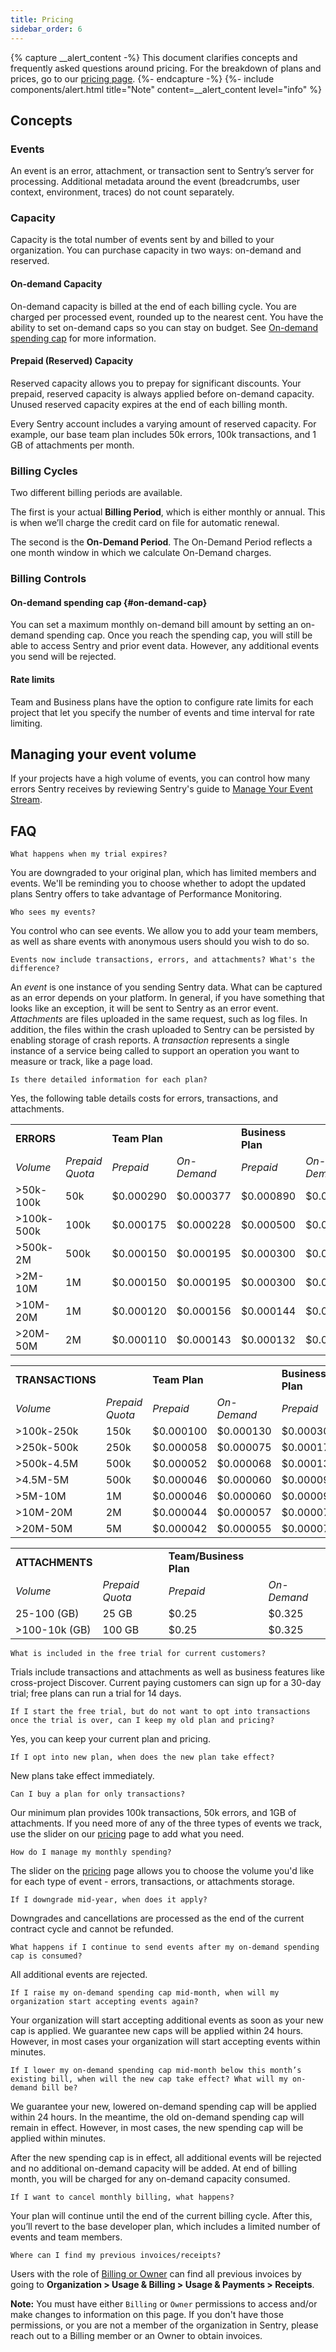 ```yaml
---
title: Pricing
sidebar_order: 6
---
```


{% capture __alert_content -%}
This document clarifies concepts and frequently asked questions around pricing. For the breakdown of plans and prices, go to our [pricing page](https://sentry.io/pricing/).
{%- endcapture -%}
{%- include components/alert.html
  title="Note"
  content=__alert_content
  level="info"
%}

## Concepts

### Events

An event is an error, attachment, or transaction sent to Sentry’s server for processing. Additional metadata around the event (breadcrumbs, user context, environment, traces) do not count separately.

### Capacity

Capacity is the total number of events sent by and billed to your organization. You can purchase capacity in two ways: on-demand and reserved.

#### On-demand Capacity

On-demand capacity is billed at the end of each billing cycle. You are charged per processed event, rounded up to the nearest cent. You have the ability to set on-demand caps so you can stay on budget. See [On-demand spending cap](#on-demand-cap) for more information.

#### Prepaid (Reserved) Capacity

Reserved capacity allows you to prepay for significant discounts. Your prepaid, reserved capacity is always applied before on-demand capacity. Unused reserved capacity expires at the end of each billing month.

Every Sentry account includes a varying amount of reserved capacity. For example, our base team plan includes 50k errors, 100k transactions, and 1 GB of attachments per month.

### Billing Cycles

Two different billing periods are available.

The first is your actual **Billing Period**, which is either monthly or annual. This is when we’ll charge the credit card on file for automatic renewal.

The second is the **On-Demand Period**. The On-Demand Period reflects a one month window in which we calculate On-Demand charges.

### Billing Controls

#### On-demand spending cap {#on-demand-cap}

You can set a maximum monthly on-demand bill amount by setting an on-demand spending cap. Once you reach the spending cap, you will still be able to access Sentry and prior event data. However, any additional events you send will be rejected.

#### Rate limits

Team and Business plans have the option to configure rate limits for each project that let you specify the number of events and time interval for rate limiting.

## Managing your event volume

If your projects have a high volume of events, you can control how many errors Sentry receives by reviewing Sentry's guide to [Manage Your Event Stream](/accounts/quotas/manage-event-stream-guide/).

## FAQ

`What happens when my trial expires?`

You are downgraded to your original plan, which has limited members and events. We'll be reminding you to choose whether to adopt the updated plans Sentry offers to take advantage of Performance Monitoring.

`Who sees my events?`

You control who can see events. We allow you to add your team members, as well as share events with anonymous users should you wish to do so.

`Events now include transactions, errors, and attachments? What's the difference?`

An *event* is one instance of you sending Sentry data. What can be captured as an error depends on your platform. In general, if you have something that looks like an exception, it will be sent to Sentry as an error event. *Attachments* are files uploaded in the same request, such as log files. In addition, the files within the crash uploaded to Sentry can be persisted by enabling storage of crash reports. A *transaction* represents a single instance of a service being called to support an operation you want to measure or track, like a page load.

`Is there detailed information for each plan?`

Yes, the following table details costs for errors, transactions, and attachments.

<table>
  <tbody>
    <tr>
    <td>
      <strong>ERRORS </strong>
    </td>
    <td>
      <strong> </strong>
    </td>
      <td>
        <strong>Team Plan</strong>
      </td>
      <td>
        <strong></strong>
      </td>
      <td>
        <strong>Business Plan</strong>
      </td>
      <td>
        <strong></strong>
      </td>
    </tr>
    <tr>
      <td><i>Volume</i></td>
      <td><i>Prepaid Quota</i></td>
      <td><i>Prepaid</i></td>
      <td><i>On-Demand</i></td>
      <td><i>Prepaid</i></td>
      <td><i>On-Demand</i></td>
    </tr>
    <tr>
      <td>>50k-100k</td>
      <td>50k</td>
      <td>$0.000290</td>
      <td>$0.000377</td>
      <td>$0.000890</td>
      <td>$0.001157</td>
    </tr>
    <tr>
      <td>>100k-500k</td>
      <td>100k</td>
      <td>$0.000175</td>
      <td>$0.000228</td>
      <td>$0.000500</td>
      <td>$0.000650</td>
    </tr>
    <tr>
      <td>>500k-2M</td>
      <td>500k</td>
      <td>$0.000150</td>
      <td>$0.000195</td>
      <td>$0.000300</td>
      <td>$0.000390</td>
    </tr>
    <tr>
      <td>>2M-10M</td>
      <td>1M</td>
      <td>$0.000150</td>
      <td>$0.000195</td>
      <td>$0.000300</td>
      <td>$0.000390</td>
    </tr>
    <tr>
      <td>>10M-20M</td>
      <td>1M</td>
      <td>$0.000120</td>
      <td>$0.000156</td>
      <td>$0.000144</td>
      <td>$0.000187</td>
    </tr>
    <tr>
      <td>>20M-50M</td>
      <td>2M</td>
      <td>$0.000110</td>
      <td>$0.000143</td>
      <td>$0.000132</td>
      <td>$0.000172</td>
    </tr>
    
  </tbody>
</table>

<table>
  <tbody>
    <tr>
    <td>
      <strong>TRANSACTIONS </strong>
    </td>
    <td>
      <strong> </strong>
    </td>
      <td>
        <strong>Team Plan</strong>
      </td>
      <td>
        <strong></strong>
      </td>
      <td>
        <strong>Business Plan</strong>
      </td>
      <td>
        <strong></strong>
      </td>
    </tr>
    <tr>
      <td><i>Volume</i></td>
      <td><i>Prepaid Quota</i></td>
      <td><i>Prepaid</i></td>
      <td><i>On-Demand</i></td>
      <td><i>Prepaid</i></td>
      <td><i>On-Demand</i></td>
    </tr>
    <tr>
      <td>>100k-250k</td>
      <td>150k</td>
      <td>$0.000100</td>
      <td>$0.000130</td>
      <td>$0.000300</td>
      <td>$0.000390</td>
    </tr>
    <tr>
      <td>>250k-500k</td>
      <td>250k</td>
      <td>$0.000058</td>
      <td>$0.000075</td>
      <td>$0.000178</td>
      <td>$0.000231</td>
    </tr>
    <tr>
      <td>>500k-4.5M</td>
      <td>500k</td>
      <td>$0.000052</td>
      <td>$0.000068</td>
      <td>$0.000130</td>
      <td>$0.000169</td>
    </tr>
    <tr>
      <td>>4.5M-5M</td>
      <td>500k</td>
      <td>$0.000046</td>
      <td>$0.000060</td>
      <td>$0.000092</td>
      <td>$0.000120</td>
    </tr>
    <tr>
      <td>>5M-10M</td>
      <td>1M</td>
      <td>$0.000046</td>
      <td>$0.000060</td>
      <td>$0.000092</td>
      <td>$0.000120</td>
    </tr>
    <tr>
      <td>>10M-20M</td>
      <td>2M</td>
      <td>$0.000044</td>
      <td>$0.000057</td>
      <td>$0.000077</td>
      <td>$0.000100</td>
    </tr>
    <tr>
      <td>>20M-50M</td>
      <td>5M</td>
      <td>$0.000042</td>
      <td>$0.000055</td>
      <td>$0.000074</td>
      <td>$0.000096</td>
    </tr>
    
  </tbody>
</table>

<table>
  <tbody>
    <tr>
    <td>
      <strong>ATTACHMENTS </strong>
    </td>
    <td>
      <strong> </strong>
    </td>
      <td>
        <strong>Team/Business Plan</strong>
      </td>
      <td>
        <strong></strong>
      </td>
    </tr>
    <tr>
      <td><i>Volume</i></td>
      <td><i>Prepaid Quota</i></td>
      <td><i>Prepaid</i></td>
      <td><i>On-Demand</i></td>
    </tr>
    <tr>
      <td>25-100 (GB)</td>
      <td>25 GB</td>
      <td>$0.25</td>
      <td>$0.325</td>
    </tr>
    <tr>
      <td>>100-10k (GB)</td>
      <td>100 GB</td>
      <td>$0.25</td>
      <td>$0.325</td>
    </tr>
  </tbody>
</table>

`What is included in the free trial for current customers?`

Trials include transactions and attachments as well as business features like cross-project Discover. Current paying customers can sign up for a 30-day trial; free plans can run a trial for 14 days.

`If I start the free trial, but do not want to opt into transactions once the trial is over, can I keep my old plan and pricing?`

Yes, you can keep your current plan and pricing.

`If I opt into new plan, when does the new plan take effect?`

New plans take effect immediately.

`Can I buy a plan for only transactions?`

Our minimum plan provides 100k transactions, 50k errors, and 1GB of attachments. If you need more of any of the three types of events we track, use the slider on our [pricing](https://sentry.io/pricing/) page to add what you need.

`How do I manage my monthly spending?`

The slider on the [pricing](https://sentry.io/pricing/) page allows you to choose the volume you'd like for each type of event - errors, transactions, or attachments storage.

`If I downgrade mid-year, when does it apply?`

Downgrades and cancellations are processed as the end of the current contract cycle and cannot be refunded.

`What happens if I continue to send events after my on-demand spending cap is consumed?`

All additional events are rejected.

`If I raise my on-demand spending cap mid-month, when will my organization start accepting events again?`

Your organization will start accepting additional events as soon as your new cap is applied. We guarantee new caps will be applied within 24 hours. However, in most cases your organization will start accepting events within minutes.

`If I lower my on-demand spending cap mid-month below this month’s existing bill, when will the new cap take effect? What will my on-demand bill be?`

We guarantee your new, lowered on-demand spending cap will be applied within 24 hours. In the meantime, the old on-demand spending cap will remain in effect. However, in most cases, the new spending cap will be applied within minutes.

After the new spending cap is in effect, all additional events will be rejected and no additional on-demand capacity will be added. At end of billing month, you will be charged for any on-demand capacity consumed.

`If I want to cancel monthly billing, what happens?`

Your plan will continue until the end of the current billing cycle. After this, you’ll revert to the base developer plan, which includes a limited number of events and team members.

`Where can I find my previous invoices/receipts?`

Users with the role of [Billing or Owner](/accounts/membership/) can find all previous invoices by going to **Organization > Usage & Billing > Usage & Payments > Receipts**.

**Note:** You must have either `Billing` or `Owner` permissions to access and/or make changes to information on this page. If you don't have those permissions, or you are not a member of the organization in Sentry, please reach out to a Billing member or an Owner to obtain invoices.
